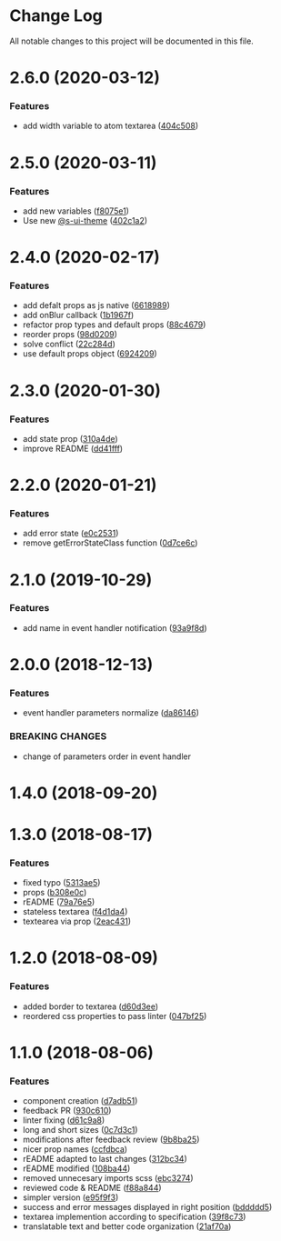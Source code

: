 # Change Log

All notable changes to this project will be documented in this file.

# 2.6.0 (2020-03-12)


### Features

* add width variable to atom textarea ([404c508](https://github.com/SUI-Components/sui-components/commit/404c508bca5a45ad763290223b5b92564283a6e2))



# 2.5.0 (2020-03-11)


### Features

* add new variables ([f8075e1](https://github.com/SUI-Components/sui-components/commit/f8075e119df7849f2355ada47ce9f4844540f6b1))
* Use new [@s-ui-theme](https://github.com/s-ui-theme) ([402c1a2](https://github.com/SUI-Components/sui-components/commit/402c1a203a257d0e60bc37fa44e85fbe438d6d31))



# 2.4.0 (2020-02-17)


### Features

* add defalt props as js native ([6618989](https://github.com/SUI-Components/sui-components/commit/66189890689f97d28bc29f5cd58f34ff67efd1d7))
* add onBlur callback ([1b1967f](https://github.com/SUI-Components/sui-components/commit/1b1967f86994e82bd3c3332fe6e32698078119ec))
* refactor prop types and default props ([88c4679](https://github.com/SUI-Components/sui-components/commit/88c4679062bd22d4845bc508879cf3e03a448c56))
* reorder props ([98d0209](https://github.com/SUI-Components/sui-components/commit/98d020928b03d750e7839712822e2f8be738d266))
* solve conflict ([22c284d](https://github.com/SUI-Components/sui-components/commit/22c284d34ad372e3109201ad0e9cd2e79c38b12b))
* use default props object ([6924209](https://github.com/SUI-Components/sui-components/commit/692420912bce4331c00172c1cbc14684e717bb0f))



# 2.3.0 (2020-01-30)


### Features

* add state prop ([310a4de](https://github.com/SUI-Components/sui-components/commit/310a4dea4afbea866c2de4168962aae61f423651))
* improve README ([dd41fff](https://github.com/SUI-Components/sui-components/commit/dd41fff45f7709c894e4e638c660ac06782b25fb))



# 2.2.0 (2020-01-21)


### Features

* add error state ([e0c2531](https://github.com/SUI-Components/sui-components/commit/e0c25318f0ec8d9f7152a5dae702f50402ff99c7))
* remove getErrorStateClass function ([0d7ce6c](https://github.com/SUI-Components/sui-components/commit/0d7ce6ccfb61a3bd6507124f1ea146ef2e635071))



# 2.1.0 (2019-10-29)


### Features

* add name in event handler notification ([93a9f8d](https://github.com/SUI-Components/sui-components/commit/93a9f8d735b60e93ad8506bf2fe1c31db8dba8ac))



# 2.0.0 (2018-12-13)


### Features

* event handler parameters normalize ([da86146](https://github.com/SUI-Components/sui-components/commit/da861462bbd45220aa08b33eb7f44980fb60be0e))


### BREAKING CHANGES

* change of parameters order in event handler



# 1.4.0 (2018-09-20)



# 1.3.0 (2018-08-17)


### Features

* fixed typo ([5313ae5](https://github.com/SUI-Components/sui-components/commit/5313ae5304d0f20c0b0c1db181b1a88c977687dc))
* props ([b308e0c](https://github.com/SUI-Components/sui-components/commit/b308e0c386c11504a7cdb282a41d2dba91198887))
* rEADME ([79a76e5](https://github.com/SUI-Components/sui-components/commit/79a76e5b74fac15fec2722a64c9afba3644ec9be))
* stateless textarea ([f4d1da4](https://github.com/SUI-Components/sui-components/commit/f4d1da4a6356f0f35da35ba3599868f92189d669))
* textearea via prop ([2eac431](https://github.com/SUI-Components/sui-components/commit/2eac431ad159d2b91875cebae17f825c2cfc8b23))



# 1.2.0 (2018-08-09)


### Features

* added border to textarea ([d60d3ee](https://github.com/SUI-Components/sui-components/commit/d60d3eef07af84f4b7ba924507c46684ba7d443c))
* reordered css properties to pass linter ([047bf25](https://github.com/SUI-Components/sui-components/commit/047bf256055fa77efa8a67b05981ed1212af5ca0))



# 1.1.0 (2018-08-06)


### Features

* component creation ([d7adb51](https://github.com/SUI-Components/sui-components/commit/d7adb51f401d2ddb5e5faa948d75043fe826a3db))
* feedback PR ([930c610](https://github.com/SUI-Components/sui-components/commit/930c610b9fb73522a924f971c6f88db147fc6f40))
* linter fixing ([d61c9a8](https://github.com/SUI-Components/sui-components/commit/d61c9a8f11c8197fe26f22fddf4b20aaafff98f9))
* long and short sizes ([0c7d3c1](https://github.com/SUI-Components/sui-components/commit/0c7d3c116102ca33b1dd44a417ca870be557652c))
* modifications after feedback review ([9b8ba25](https://github.com/SUI-Components/sui-components/commit/9b8ba25f82580f15fc3eec5c3f6e2fac0ac1f272))
* nicer prop names ([ccfdbca](https://github.com/SUI-Components/sui-components/commit/ccfdbca45fe41ec40f27ad31104a2093100d5c9d))
* rEADME adapted to last changes ([312bc34](https://github.com/SUI-Components/sui-components/commit/312bc342c59899afccc4c644435e1a0a29c5e907))
* rEADME modified ([108ba44](https://github.com/SUI-Components/sui-components/commit/108ba445da899d0d1b278ce85757b36d777abd4b))
* removed unnecesary imports scss ([ebc3274](https://github.com/SUI-Components/sui-components/commit/ebc3274f6065716f7053f7130adbaa72dfdd8939))
* reviewed code & README ([f88a844](https://github.com/SUI-Components/sui-components/commit/f88a8442f742873a1d4e7207385b6026b127d878))
* simpler version ([e95f9f3](https://github.com/SUI-Components/sui-components/commit/e95f9f370b107f9be2fb8406eb6c985d37ee76c7))
* success and error messages displayed in right position ([bddddd5](https://github.com/SUI-Components/sui-components/commit/bddddd5cfcd5ed043db4f5887dcebb311e2fbad2))
* textarea implemention according to specification ([39f8c73](https://github.com/SUI-Components/sui-components/commit/39f8c73f4f25bed104d76221152ff34b48c4caac))
* translatable text and better code organization ([21af70a](https://github.com/SUI-Components/sui-components/commit/21af70a71d1a2cf46d50a3e9e7e202803e569d7e))



